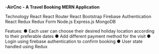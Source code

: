 -**AirCnc - A Travel Booking MERN Application**

Technology
React
React Router
React Bootstrap
Firebase Authentication
React Redux
Redux Form
Node.js
Express.js
MongoDB

Featues:
● Each user can choose their desired holiday location according to
their preferable dates
● Add different payment method for the visit
● Login using firebase authentication to confirm booking
● User state handled using Redux
